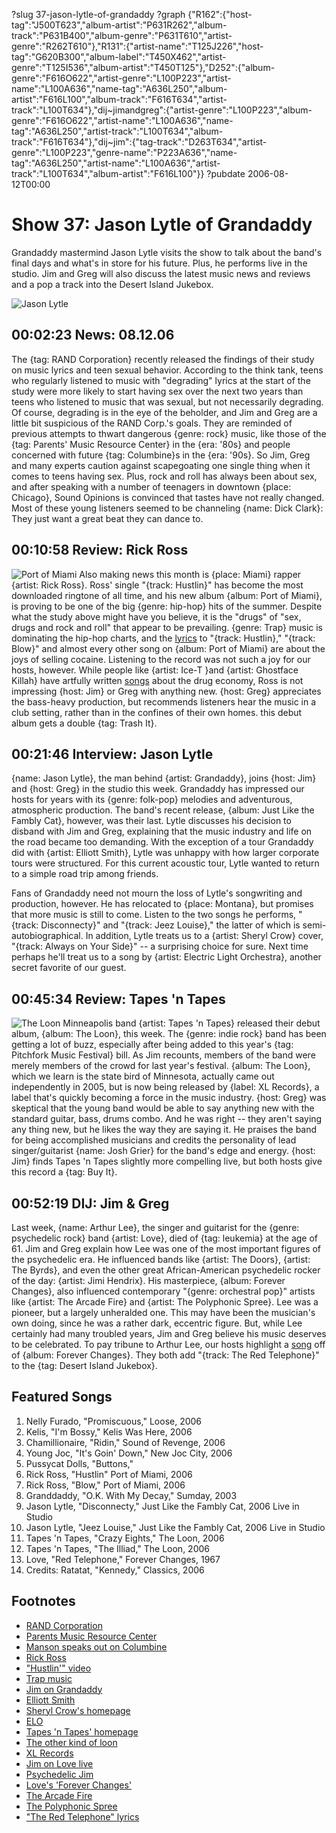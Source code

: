 ?slug 37-jason-lytle-of-grandaddy
?graph {"R162":{"host-tag":"J500T623","album-artist":"P631R262","album-track":"P631B400","album-genre":"P631T610","artist-genre":"R262T610"},"R131":{"artist-name":"T125J226","host-tag":"G620B300","album-label":"T450X462","artist-genre":"T125I536","album-artist":"T450T125"},"D252":{"album-genre":"F616O622","artist-genre":"L100P223","artist-name":"L100A636","name-tag":"A636L250","album-artist":"F616L100","album-track":"F616T634","artist-track":"L100T634"},"dij~jimandgreg":{"artist-genre":"L100P223","album-genre":"F616O622","artist-name":"L100A636","name-tag":"A636L250","artist-track":"L100T634","album-track":"F616T634"},"dij~jim":{"tag-track":"D263T634","artist-genre":"L100P223","genre-name":"P223A636","name-tag":"A636L250","artist-name":"L100A636","artist-track":"L100T634","album-artist":"F616L100"}}
?pubdate 2006-08-12T00:00

# Show 37: Jason Lytle of Grandaddy
Grandaddy mastermind Jason Lytle visits the show to talk about the band's final days and what's in store for his future. Plus, he performs live in the studio. Jim and Greg will also discuss the latest music news and reviews and a pop a track into the Desert Island Jukebox.

![Jason Lytle](http://static.soundopinions.org/images/2006/jasonlytle.jpg)

## 00:02:23 News: 08.12.06
The {tag: RAND Corporation} recently released the findings of their study on music lyrics and teen sexual behavior. According to the think tank, teens who regularly listened to music with "degrading" lyrics at the start of the study were more likely to start having sex over the next two years than teens who listened to music that was sexual, but not necessarily degrading. Of course, degrading is in the eye of the beholder, and Jim and Greg are a little bit suspicious of the RAND Corp.'s goals. They are reminded of previous attempts to thwart dangerous {genre: rock} music, like those of the {tag: Parents' Music Resource Center} in the {era: '80s} and people concerned with future {tag: Columbine}s in the {era: '90s}. So Jim, Greg and many experts caution against scapegoating one single thing when it comes to teens having sex. Plus, rock and roll has always been about sex, and after speaking with a number of teenagers in downtown {place: Chicago}, Sound Opinions is convinced that tastes have not really changed. Most of these young listeners seemed to be channeling {name: Dick Clark}: They just want a great beat they can dance to. 

## 00:10:58 Review: Rick Ross
![Port of Miami](http://is4.mzstatic.com/image/thumb/Music/v4/e5/b2/2e/e5b22e40-3d30-8414-d108-4c9c570676fa/source/600x600bb.jpg "4022281/171755499")
Also making news this month is {place: Miami} rapper {artist: Rick Ross}. Ross' single "{track: Hustlin}" has become the most downloaded ringtone of all time, and his new album {album: Port of Miami}, is proving to be one of the big {genre: hip-hop} hits of the summer. Despite what the study above might have you believe, it is the "drugs" of "sex, drugs and rock and roll" that appear to be prevailing. {genre: Trap} music is dominating the hip-hop charts, and the [lyrics](http://rapgenius.com/Rick-ross-hustlin-lyrics) to "{track: Hustlin}," "{track: Blow}" and almost every other song on {album: Port of Miami} are about the joys of selling cocaine. Listening to the record was not such a joy for our hosts, however. While people like {artist: Ice-T }and {artist: Ghostface Killah} have artfully written [songs](http://www.azlyrics.com/lyrics/ghostfacekillah/kilo.html) about the drug economy, Ross is not impressing {host: Jim} or Greg with anything new. {host: Greg} appreciates the bass-heavy production, but recommends listeners hear the music in a club setting, rather than in the confines of their own homes. this debut album gets a double {tag: Trash It}.

## 00:21:46 Interview: Jason Lytle
{name: Jason Lytle}, the man behind {artist: Grandaddy}, joins {host: Jim} and {host: Greg} in the studio this week. Grandaddy has impressed our hosts for years with its {genre: folk-pop} melodies and adventurous, atmospheric production. The band's recent release, {album: Just Like the Fambly Cat}, however, was their last. Lytle discusses his decision to disband with Jim and Greg, explaining that the music industry and life on the road became too demanding. With the exception of a tour Grandaddy did with {artist: Elliott Smith}, Lytle was unhappy with how larger corporate tours were structured. For this current acoustic tour, Lytle wanted to return to a simple road trip among friends.

Fans of Grandaddy need not mourn the loss of Lytle's songwriting and production, however. He has relocated to {place: Montana}, but promises that more music is still to come. Listen to the two songs he performs, "{track: Disconnecty}" and "{track: Jeez Louise}," the latter of which is semi-autobiographical. In addition, Lytle treats us to a {artist: Sheryl Crow} cover, "{track: Always on Your Side}" -- a surprising choice for sure. Next time perhaps he'll treat us to a song by {artist: Electric Light Orchestra}, another secret favorite of our guest.

## 00:45:34 Review: Tapes 'n Tapes
![The Loon](http://is5.mzstatic.com/image/thumb/Music/v4/bb/f3/93/bbf39349-cd8f-d438-2696-289efaa192a8/source/600x600bb.jpg "129692168/160561715")
Minneapolis band {artist: Tapes 'n Tapes} released their debut album, {album: The Loon}, this week. The {genre: indie rock} band has been getting a lot of buzz, especially after being added to this year's {tag: Pitchfork Music Festival} bill. As Jim recounts, members of the band were merely members of the crowd for last year's festival. {album: The Loon}, which we learn is the state bird of Minnesota, actually came out independently in 2005, but is now being released by {label: XL Records}, a label that's quickly becoming a force in the music industry. {host: Greg} was skeptical that the young band would be able to say anything new with the standard guitar, bass, drums combo. And he was right -- they aren't saying any thing new, but he likes the way they are saying it. He praises the band for being accomplished musicians and credits the personality of lead singer/guitarist {name: Josh Grier} for the band's edge and energy. {host: Jim} finds Tapes 'n Tapes slightly more compelling live, but both hosts give this record a {tag: Buy It}.

## 00:52:19 DIJ: Jim & Greg
Last week, {name: Arthur Lee}, the singer and guitarist for the {genre: psychedelic rock} band {artist: Love}, died of {tag: leukemia} at the age of 61. Jim and Greg explain how Lee was one of the most important figures of the psychedelic era. He influenced bands like {artist: The Doors}, {artist: The Byrds}, and even the other great African-American psychedelic rocker of the day: {artist: Jimi Hendrix}. His masterpiece, {album: Forever Changes}, also influenced contemporary "{genre: orchestral pop}" artists like {artist: The Arcade Fire} and {artist: The Polyphonic Spree}. Lee was a pioneer, but a largely unheralded one. This may have been the musician's own doing, since he was a rather dark, eccentric figure. But, while Lee certainly had many troubled years, Jim and Greg believe his music deserves to be celebrated. To pay tribune to Arthur Lee, our hosts highlight a [song](http://www.seeklyrics.com/lyrics/Love/The-Red-Telephone.html) off of {album: Forever Changes}. They both add "{track: The Red Telephone}" to the {tag: Desert Island Jukebox}.

## Featured Songs
1. Nelly Furado, "Promiscuous," Loose, 2006
2. Kelis, "I'm Bossy," Kelis Was Here, 2006
3. Chamillionaire, "Ridin," Sound of Revenge, 2006 
4. Young Joc, "It's Goin' Down," New Joc City, 2006
5. Pussycat Dolls, "Buttons,"
6. Rick Ross, "Hustlin" Port of Miami, 2006
7. Rick Ross, "Blow," Port of Miami, 2006
8. Granddaddy, "O.K. With My Decay," Sumday, 2003
9. Jason Lytle, "Disconnecty," Just Like the Fambly Cat, 2006 Live in Studio
10. Jason Lytle, "Jeez Louise," Just Like the Fambly Cat, 2006 Live in Studio
11. Tapes 'n Tapes, "Crazy Eights," The Loon, 2006
12. Tapes 'n Tapes, "The Illiad," The Loon, 2006
13. Love, "Red Telephone," Forever Changes, 1967
14. Credits: Ratatat, "Kennedy," Classics, 2006

## Footnotes
- [RAND Corporation](http://www.sourcewatch.org/index.php?title=RAND_Corporation)
- [Parents Music Resource Center](http://en.wikipedia.org/wiki/PMRC)
- [Manson speaks out on Columbine](http://www.rollingstone.com/culture/news/columbine-whose-fault-is-it-19990624)
- [Rick Ross](http://www.allmusic.com/artist/rick-ross-mn0000853655)
- ["Hustlin'" video](https://www.youtube.com/watch?v=JU9TouRnO84&feature=kp)
- [Trap music](http://www.urbandictionary.com/define.php?term=trap+music)
- [Jim on Grandaddy](http://www.jimdero.com/News%202006/GrandaddyMay14.htm)
- [Elliott Smith](http://en.wikipedia.org/wiki/Elliott_Smith)
- [Sheryl Crow's homepage](http://www.sherylcrow.com/)
- [ELO](http://www.allmusic.com/artist/electric-light-orchestra-mn0000163229)
- [Tapes 'n Tapes' homepage](http://www.tapesntapes.com/)
- [The other kind of loon](http://www.50states.com/bird/loon.htm)
- [XL Records](http://www.xlrecordings.com/)
- [Jim on Love live](http://www.jimdero.com/News2003/June5Love.htm)
- [Psychedelic Jim](http://www.jimdero.com/TurnOn/TurnOnOpen.htm)
- [Love's 'Forever Changes'](http://www.amazon.com/exec/obidos/tg/detail/-/B000005ITX?v=glance)
- [The Arcade Fire](http://www.arcadefire.com/)
- [The Polyphonic Spree](http://www.allmusic.com/artist/the-polyphonic-spree-mn0000414038)
- ["The Red Telephone" lyrics](http://www.seeklyrics.com/lyrics/Love/The-Red-Telephone.html)
